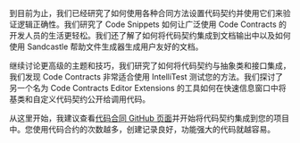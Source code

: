 到目前为止，我们已经研究了如何使用各种合同方法设置代码契约并使用它们来验证逻辑正确性。我们研究了 Code Snippets 如何让广泛使用 Code Contracts 的开发人员的生活更轻松。我们还了解了如何将代码契约集成到文档输出中以及如何使用 Sandcastle 帮助文件生成器生成用户友好的文档。

继续讨论更高级的主题和技巧，我们研究了如何将代码契约与抽象类和接口集成，我们发现 Code Contracts 非常适合使用 IntelliTest 测试您的方法。我们探讨了另一个名为 Code Contracts Editor Extensions 的工具如何在快速信息窗口中将基类和自定义代码契约公开给调用代码。

从这里开始，我建议查看[代码合同 GitHub 页面](https://github.com/Microsoft/CodeContracts)并开始将代码契约集成到您的项目中。您使用代码合约的次数越多，创建记录良好，功能强大的代码就越容易。